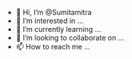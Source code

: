- 👋 Hi, I’m @Sumitamitra
- 👀 I’m interested in ...
- 🌱 I’m currently learning ...
- 💞️ I’m looking to collaborate on ...
- 📫 How to reach me ...

<!---
Sumitamitra/Sumitamitra is a ✨ special ✨ repository because its `README.md` (this file) appears on your GitHub profile.
You can click the Preview link to take a look at your changes.
--->
